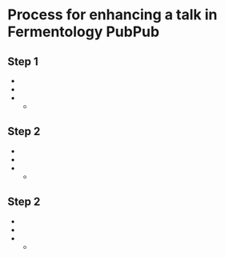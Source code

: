 Process for enhancing a talk in Fermentology PubPub
===

Step 1
---
*
*
* *

Step 2
---
*
*
* *

Step 2
---
*
*
* *
